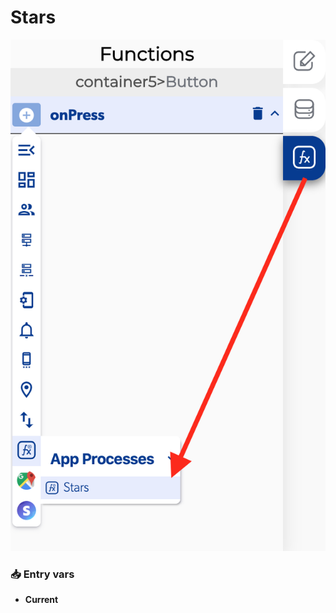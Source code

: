 # Stars

![](../../../.gitbook/assets/captura-de-pantalla-2020-02-10-a-la-s-14.37.45.png)



### 📥 Entry vars <a id="entry-vars"></a>

* **Current**

